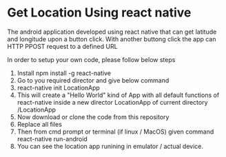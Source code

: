 # Get Location Using react native
The android application developed using react native that can get latitude and longitude upon a button click.
With another buttong click the app can HTTP PPOST request to a defined URL

In order to setup your own code, please follow below steps

1. Install npm install -g react-native
2. Go to you required director and give below command
3. react-native init LocationApp
4. This will create a "Hello World" kind of App with all default functions of react-native 
   inside a new director LocationApp of current directory
    <CURRRENT DIRECTORY>/LocationApp
5. Now download or clone the code from this repository 
6. Replace all files 
7. Then from cmd prompt or terminal (if linux / MacOS) given command 
   react-native run-android
8. You can see the location app runining in emulator / actual device.

